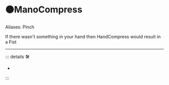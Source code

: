 # 🟠<motor>ManoCompress</motor>

Aliases: Pinch

If there wasn't something in your hand then HandCompress would result in a Fist

---

<!-- =================================================== -->
<!-- =================================================== -->
<!-- =================================================== -->
<!-- =================================================== -->
<!-- =================================================== -->
::: details 🛠

-

:::
